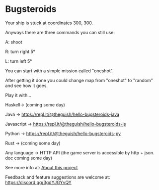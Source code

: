 # Bugsteroids

Your ship is stuck at coordinates 300, 300.

Anyways there are three commands you can still use:

A: shoot

R: turn right 5°

L: turn left 5°


You can start with a simple mission called "oneshot".

After getting it done you could change map from "oneshot" to "random" and see how it goes.


Play it with...

Haskell-> (coming some day)


Java -> <https://repl.it/@theguish/hello-bugsteroids-java>


Javascript -> <https://repl.it/@theguish/hello-bugsteroids-js>


Python -> <https://repl.it/@theguish/hello-bugsteroids-py>


Rust -> (coming some day)


Any language -> HTTP API (the game server is accessible by http + json. doc coming some day)


See more info at: [About this project](about-this-project.md)
  
Feedback and feature suggestions are welcome at: <https://discord.gg/3gdYJGYvQY>

